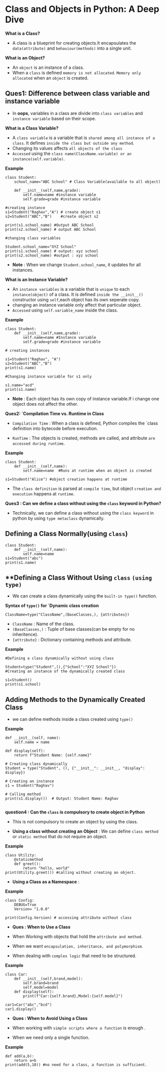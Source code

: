 # **Class and Objects in Python: A Deep Dive**

**What is a Class?**

- A class is a blueprint for creating objects.It encapsulates the `data(attribute)` and `behaviour(methods)` into a single unit.

**What is an Object?**

- An `object` is an instance of a class.
- When a `class` is defined `memory is not allocated`. `Memory only allocated` when an `object` is created.

## **Ques1: Difference between class variable and instance variable**

- In **oops**, variables in a class are divide into `class variables` and `instance variable` based on their scope.

**What is a Class Variable?**

- A `class variable` is a variable that is `shared among all instance of a class`. It defines `inside the class but outside any method`.
- Changing its values affects `all objects of the class`
- `Accessed` using the `class name(ClassName.variable) or an instance(self.variable)`.

**Example**

```
class Student:
    school_name="ABC School" # Class Variable(available to all object)

    def __init__(self,name,grade):
        self.name=name #instance variable
        self.grade=grade #instance variable

#creating instance
s1=Student("Raghav","A") # create object s1
s2=Student("ABC","B")    #create object s2

print(s1.school_name) #Output ABC School
print(s2.school_name) # output ABC School

#changing class variables

Student.school_name="XYZ School"
print(s1.school_name) # output: xyz school
print(s2.school_name) #output : xyz school

```

- **Note** : When we change `Student.school_name`, it updates for all instances.


**What is an Instance Variable?**

- An `instance variables` is a variable that is `unique` to each `instance(object)` of a class. It is defined `inside the __init__()` constructor using `self`,each object has its own seperate copy.
- changing an instance variable only affect that particular object.
- `Accessed` using `self.variable_name` inside the class.

**Example**

```
class Student:
    def __init__(self,name,grade):
        self.name=name #Instance variable
        self.grade=grade #instance variable

# creating instances

s1=Student("Raghav", "A")
s2=Student("ABC","B")
print(s1.name)

#Changing instance variable for s1 only

s1.name="acd"
print(s1.name)

```

- **Note** : Each object has its own copy of instance variable.If i change one object does not affect the other.


**Ques2: `Compilation Time vs. Runtime in Class**

- `Compilation Time` : When a class is defined, Python compiles the `class definition into bytecode before execution.

- `RunTime` : The objects is created, methods are called, and attribute `are accessed during runtime`.

**Example**

```
class Student:
    def __init__(self,name):
        self.name=name  #Runs at runtime when an object is created

s1=Student("Alice") #object creation happens at runtime

```

- The `class definition` is parsed at `compile time`, but object `creation and execution` happens at `runtime`.



**Ques3 : Can we define a class without using the `class` keyword in Python?**

- Technically, we can define a class without using the `class keyword` in python by using `type metaclass` dynamically.

## **Defining a Class Normally(using `class`)**

```
class Student:
    def __init__(self,name):
        self.name=name
s1=Student("abc")
print(s1.name)
```

## **Defining a Class Without Using `class` `(using type)`

- We can create a class dynamically using the `built-in type()` function.

**Syntax of `type()` for `Dynamic class creation**

```
ClassName=type("ClassName",(BaseClasses,), {attributes})
```

- `ClassName` : Name of the class.
- `(BaseClasses,)` : Tuple of base classes(can be empty for no inheritence).
- `{attribute}` : Dictionary containing methods and attribute.

**Example**

```
#Defining a class dynamically without using class

Student=type("Student",(),{"School":"XYZ School"})
#Creating an instance of the dynamically created class

s1=Student()
print(s1.school)

```

## **Adding Methods to the Dynamically Created Class**

- we can define methods inside a class created using `type()`

**Example**
```
def __init__(self, name):
    self.name = name

def display(self):
    return f"Student Name: {self.name}"

# Creating class dynamically
Student = type("Student", (), {"__init__": __init__, "display": display})

# Creating an instance
s1 = Student("Raghav")

# Calling method
print(s1.display())  # Output: Student Name: Raghav


```

**question4 : Can the `class` is compulsory to create object in Python**

- This is not compulsory to create an object by using the class.

- **Using a class without creating an Object** : We can define `class method` or `static method` that do not require an object.

**Example**

```
class Utility:
    @staticmethod
    def greet():
        return "hello, world"
print(Utility.greet()) #calling without creating an object.
```

- **Using a Class as a Namespace** : 

**Example**

```
class Config:
    DEBUG=True
    Version= "1.0.0"

print(Config.Version) # accessing attribute without class

```

- **Ques : When to Use a Class**

- When Working with objects that hold the `attribute and method`.
- When we want `encapsulation, inheritance, and polymorphism`.
- When dealing with `complex logic` that need to be structured.

**Example**

```
class Car:
    def __init__(self,brand,model):
        self.brand=brand
        self.model=model
    def display(self):
        print(f"Car:{self.brand},Model:{self.model}")

car1=Car("abc","bcd")
car1.display()
```  

- **Ques : When to Avoid Using a Class**

- When working with `simple scripts where a function` is enough .
- When we need only a single function.

**Example**

```
def add(a,b):
    return a+b
print(add(5,10)) #no need for a class, a function is sufficient.

```

